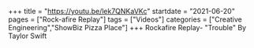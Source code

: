 +++
title = "https://youtu.be/lek7QNKaVKc"
startdate = "2021-06-20"
pages = ["Rock-afire Replay"]
tags = ["Videos"]
categories = ["Creative Engineering","ShowBiz Pizza Place"]
+++
Rockafire Replay- "Trouble" By Taylor Swift
